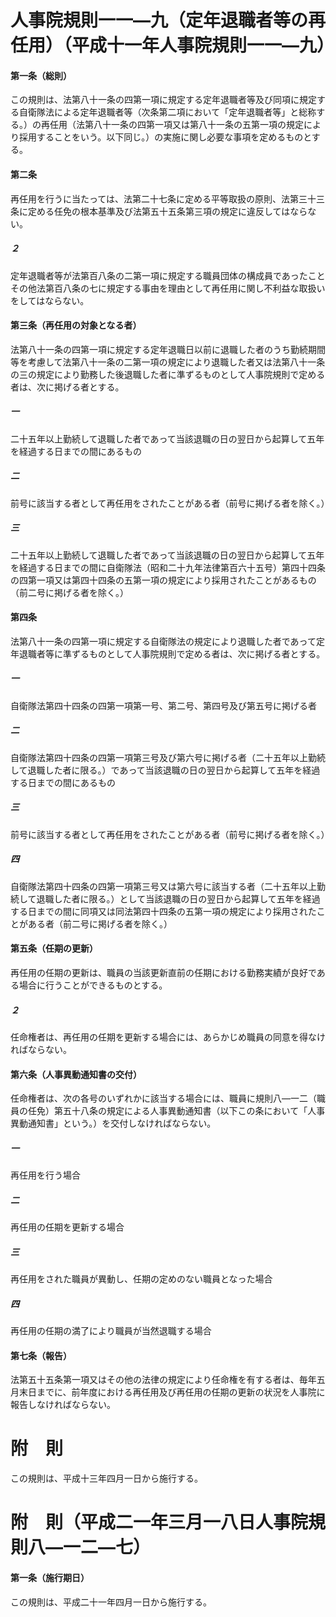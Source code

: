# 人事院規則一一―九（定年退職者等の再任用）（平成十一年人事院規則一一―九）
#### 第一条（総則）
この規則は、法第八十一条の四第一項に規定する定年退職者等及び同項に規定する自衛隊法による定年退職者等（次条第二項において「定年退職者等」と総称する。）の再任用（法第八十一条の四第一項又は第八十一条の五第一項の規定により採用することをいう。以下同じ。）の実施に関し必要な事項を定めるものとする。
#### 第二条
再任用を行うに当たっては、法第二十七条に定める平等取扱の原則、法第三十三条に定める任免の根本基準及び法第五十五条第三項の規定に違反してはならない。
##### ２
定年退職者等が法第百八条の二第一項に規定する職員団体の構成員であったことその他法第百八条の七に規定する事由を理由として再任用に関し不利益な取扱いをしてはならない。
#### 第三条（再任用の対象となる者）
法第八十一条の四第一項に規定する定年退職日以前に退職した者のうち勤続期間等を考慮して法第八十一条の二第一項の規定により退職した者又は法第八十一条の三の規定により勤務した後退職した者に準ずるものとして人事院規則で定める者は、次に掲げる者とする。
##### 一
二十五年以上勤続して退職した者であって当該退職の日の翌日から起算して五年を経過する日までの間にあるもの
##### 二
前号に該当する者として再任用をされたことがある者（前号に掲げる者を除く。）
##### 三
二十五年以上勤続して退職した者であって当該退職の日の翌日から起算して五年を経過する日までの間に自衛隊法（昭和二十九年法律第百六十五号）第四十四条の四第一項又は第四十四条の五第一項の規定により採用されたことがあるもの（前二号に掲げる者を除く。）
#### 第四条
法第八十一条の四第一項に規定する自衛隊法の規定により退職した者であって定年退職者等に準ずるものとして人事院規則で定める者は、次に掲げる者とする。
##### 一
自衛隊法第四十四条の四第一項第一号、第二号、第四号及び第五号に掲げる者
##### 二
自衛隊法第四十四条の四第一項第三号及び第六号に掲げる者（二十五年以上勤続して退職した者に限る。）であって当該退職の日の翌日から起算して五年を経過する日までの間にあるもの
##### 三
前号に該当する者として再任用をされたことがある者（前号に掲げる者を除く。）
##### 四
自衛隊法第四十四条の四第一項第三号又は第六号に該当する者（二十五年以上勤続して退職した者に限る。）として当該退職の日の翌日から起算して五年を経過する日までの間に同項又は同法第四十四条の五第一項の規定により採用されたことがある者（前二号に掲げる者を除く。）
#### 第五条（任期の更新）
再任用の任期の更新は、職員の当該更新直前の任期における勤務実績が良好である場合に行うことができるものとする。
##### ２
任命権者は、再任用の任期を更新する場合には、あらかじめ職員の同意を得なければならない。
#### 第六条（人事異動通知書の交付）
任命権者は、次の各号のいずれかに該当する場合には、職員に規則八―一二（職員の任免）第五十八条の規定による人事異動通知書（以下この条において「人事異動通知書」という。）を交付しなければならない。
##### 一
再任用を行う場合
##### 二
再任用の任期を更新する場合
##### 三
再任用をされた職員が異動し、任期の定めのない職員となった場合
##### 四
再任用の任期の満了により職員が当然退職する場合
#### 第七条（報告）
法第五十五条第一項又はその他の法律の規定により任命権を有する者は、毎年五月末日までに、前年度における再任用及び再任用の任期の更新の状況を人事院に報告しなければならない。
# 附　則
この規則は、平成十三年四月一日から施行する。
# 附　則（平成二一年三月一八日人事院規則八―一二―七）
#### 第一条（施行期日）
この規則は、平成二十一年四月一日から施行する。

